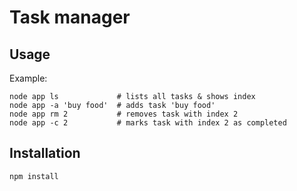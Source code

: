 # Task manager

## Usage

Example:

```shell
node app ls             # lists all tasks & shows index
node app -a 'buy food'  # adds task 'buy food'
node app rm 2           # removes task with index 2
node app -c 2           # marks task with index 2 as completed
```

## Installation

`npm install`

